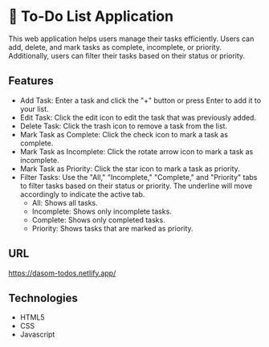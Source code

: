 # 📝 To-Do List Application
This web application helps users manage their tasks efficiently. Users can add, delete, and mark tasks as complete, incomplete, or priority. Additionally, users can filter their tasks based on their status or priority.

## Features
* Add Task: Enter a task and click the "+" button or press Enter to add it to your list.
* Edit Task: Click the edit icon to edit the task that was previously added.
* Delete Task: Click the trash icon to remove a task from the list.
* Mark Task as Complete: Click the check icon to mark a task as complete.
* Mark Task as Incomplete: Click the rotate arrow icon to mark a task as incomplete.
* Mark Task as Priority: Click the star icon to mark a task as priority.
* Filter Tasks: Use the "All," "Incomplete," "Complete," and "Priority" tabs to filter tasks based on their status or priority. The underline will move accordingly to indicate the active tab.
  * All: Shows all tasks.
  * Incomplete: Shows only incomplete tasks.
  * Complete: Shows only completed tasks.
  * Priority: Shows tasks that are marked as priority.
 
## URL
https://dasom-todos.netlify.app/

## Technologies
* HTML5
* CSS
* Javascript
